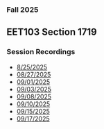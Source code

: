 ### Fall 2025
## EET103 Section 1719
### Session Recordings
- [8/25/2025]() <!-- no class -->
- [08/27/2025]()  <!-- no recording -->
- [09/01/2025]()  <!-- no class -->
- [09/03/2025](https://nmc.zoom.us/rec/share/UeZMsEfzmH31A1dbV5nEfhV3Sk122lA5hKU6OOEuZhT6BFDksQM3_HWevalK0fQQ.XRrTVltoaGeOJOcG)
- [09/08/2025](https://nmc.zoom.us/rec/share/FZHhOpeuQ76OEWxaZJjDiu9O7hxZTjZ8DaanaC-25Xyh-XpnV0CR6umjuTVgqIBS.N782MlBEUWYESDl7)
- [09/10/2025]() <!-- bad recording -->
- [09/15/2025](https://nmc.zoom.us/rec/share/-IoIGDF9aCXyCeXGUBNKbxNNnIpXPxGepMkki7Q29l3cJzA6nQAs2957xZenhcZx.7vDUrT9NneDrS03S)
- [09/17/2025](https://nmc.zoom.us/rec/share/itb49RiI9J_8pM17MY4MR-XLbDR7qFOiuaRmaloqDXL0vOU74P2OA_MheO_R9xhz.Iv30iIn1N6a2cAFG)


<!--


- [09/22/2025]()
- [09/24/2025]()
- [09/29/2025]()
- [10/01/2025]()
- [10/06/2025]()
- [10/08/2025]()
- [10/13/2025]()
- [10/15/2025]()
- [10/20/2025]()
- [10/22/2025]()
- [10/27/2025]()
- [10/29/2025]()
- [11/03/2025]()
- [11/05/2025]()
- [11/10/2025]()
- [11/12/2025]()
- [11/17/2025]()
- [11/19/2025]()
- [11/24/2025]()
- [11/26/2025]()
- [12/01/2025]()
- [12/03/2025]()
- [12/08/2025]()
- [12/10/2025]()
- [12/15/2025]()

-->